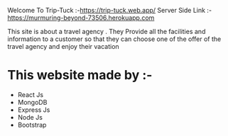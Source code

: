 Welcome To Trip-Tuck :-https://trip-tuck.web.app/
Server Side Link :-https://murmuring-beyond-73506.herokuapp.com

This site is about a travel agency . They Provide all the facilities and information to a customer so that they can choose one of the offer of the travel agency and enjoy their vacation

This website made by :-
============================
- React Js
- MongoDB
- Express Js
- Node Js
- Bootstrap
